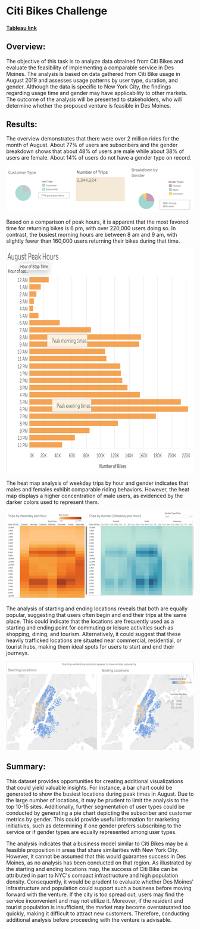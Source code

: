 # Citi Bikes Challenge
#### [Tableau link](https://public.tableau.com/views/CitiBikesChallengeFinal/CitiBikes?:language=en-US&:display_count=n&:origin=viz_share_link)

## Overview:
The objective of this task is to analyze data obtained from Citi Bikes and evaluate the feasibility of implementing a comparable service in Des Moines. The analysis is based on data gathered from Citi Bike usage in August 2019 and assesses usage patterns by user type, duration, and gender. Although the data is specific to New York City, the findings regarding usage time and gender may have applicability to other markets. The outcome of the analysis will be presented to stakeholders, who will determine whether the proposed venture is feasible in Des Moines.

## Results:
The overview demonstrates that there were over 2 million rides for the month of August.  About 77% of users are subscribers and the gender breakdown shows that about 48% of users are male while about 38% of users are female.  About 14% of users do not have a gender type on record.

![Overview](https://github.com/laurlen2112/citi_bikes/blob/main/resources/results%20pic%201.png)


Based on a comparison of peak hours, it is apparent that the most favored time for returning bikes is 6 pm, with over 220,000 users doing so. In contrast, the busiest morning hours are between 8 am and 9 am, with slightly fewer than 160,000 users returning their bikes during that time.

<img src ="https://github.com/laurlen2112/citi_bikes/blob/main/resources/august%20peak%20hours%202.png" height = "600" width= "900"/>


The heat map analysis of weekday trips by hour and gender indicates that males and females exhibit comparable riding behaviors. However, the heat map displays a higher concentration of male users, as evidenced by the darker colors used to represent them.

![heat map](https://github.com/laurlen2112/citi_bikes/blob/main/resources/heatmap%203.png)


The analysis of starting and ending locations reveals that both are equally popular, suggesting that users often begin and end their trips at the same place. This could indicate that the locations are frequently used as a starting and ending point for commuting or leisure activities such as shopping, dining, and tourism. Alternatively, it could suggest that these heavily trafficked locations are situated near commercial, residential, or tourist hubs, making them ideal spots for users to start and end their journeys.


![start and end](https://github.com/laurlen2112/citi_bikes/blob/main/resources/last%20picture.png)


## Summary:
This dataset provides opportunities for creating additional visualizations that could yield valuable insights. For instance, a bar chart could be generated to show the busiest locations during peak times in August. Due to the large number of locations, it may be prudent to limit the analysis to the top 10-15 sites. Additionally, further segmentation of user types could be conducted by generating a pie chart depicting the subscriber and customer metrics by gender. This could provide useful information for marketing initiatives, such as determining if one gender prefers subscribing to the service or if gender types are equally represented among user types.

The analysis indicates that a business model similar to Citi Bikes may be a feasible proposition in areas that share similarities with New York City. However, it cannot be assumed that this would guarantee success in Des Moines, as no analysis has been conducted on that region. As illustrated by the starting and ending locations map, the success of Citi Bike can be attributed in part to NYC's compact infrastructure and high population density. Consequently, it would be prudent to evaluate whether Des Moines' infrastructure and population could support such a business before moving forward with the venture. If the city is too spread out, users may find the service inconvenient and may not utilize it. Moreover, if the resident and tourist population is insufficient, the market may become oversaturated too quickly, making it difficult to attract new customers. Therefore, conducting additional analysis before proceeding with the venture is advisable.
